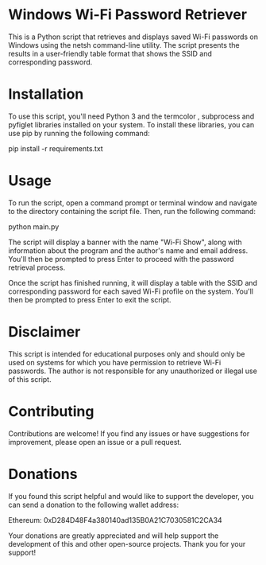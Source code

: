 # Windows Wi-Fi Password Retriever

This is a Python script that retrieves and displays saved Wi-Fi passwords on Windows using the netsh command-line utility. The script presents the results in a user-friendly table format that shows the SSID and corresponding password.

# Installation

To use this script, you'll need Python 3 and the termcolor , subprocess and pyfiglet libraries installed on your system. To install these libraries, you can use pip by running the following command:

pip install -r requirements.txt

# Usage

To run the script, open a command prompt or terminal window and navigate to the directory containing the script file. Then, run the following command:


python main.py

The script will display a banner with the name "Wi-Fi Show", along with information about the program and the author's name and email address. You'll then be prompted to press Enter to proceed with the password retrieval process.

Once the script has finished running, it will display a table with the SSID and corresponding password for each saved Wi-Fi profile on the system. You'll then be prompted to press Enter to exit the script.

# Disclaimer

This script is intended for educational purposes only and should only be used on systems for which you have permission to retrieve Wi-Fi passwords. The author is not responsible for any unauthorized or illegal use of this script.

# Contributing

Contributions are welcome! If you find any issues or have suggestions for improvement, please open an issue or a pull request.

# Donations

If you found this script helpful and would like to support the developer, you can send a donation to the following wallet address:

Ethereum: 0xD284D48F4a380140ad135B0A21C7030581C2CA34

Your donations are greatly appreciated and will help support the development of this and other open-source projects. Thank you for your support!
